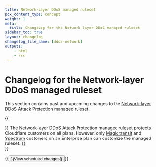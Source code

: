 ```yaml
---
title: Network-layer DDoS managed ruleset
pcx_content_type: concept
weight: 1
meta:
  title: Changelog for the Network-layer DDoS managed ruleset
sidebar_toc: true
layout: changelog
changelog_file_name: [ddos-network]
outputs:
    - html
    - rss
---
```


# Changelog for the Network-layer DDoS managed ruleset

This section contains past and upcoming changes to the [Network-layer DDoS Attack Protection managed ruleset](/ddos-protection/managed-rulesets/network/).

{{<Aside type="note">}}
The Network-layer DDoS Attack Protection managed ruleset protects Cloudflare customers on all plans. However, only [Magic transit](/magic-transit/) and [Spectrum](/spectrum/) customers on an Enterprise plan can customize the managed ruleset.
{{</Aside>}}

{{<button type="primary" href="/ddos-protection/change-log/network/scheduled-changes/">}}View scheduled changes{{</button>}}
